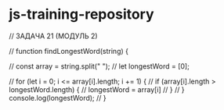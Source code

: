 # js-training-repository

<!-- проверка на комменты (текст не важен) -->

// ЗАДАЧА 21 (МОДУЛЬ 2)

// function findLongestWord(string) {

// const array = string.split(" ");
// let longestWord = [0];

// for (let i = 0; i <= array[i].length; i += 1) {
// if (array[i].length > longestWord.length) {
// longestWord = array[i]
// }
// } console.log(longestWord);
// }
